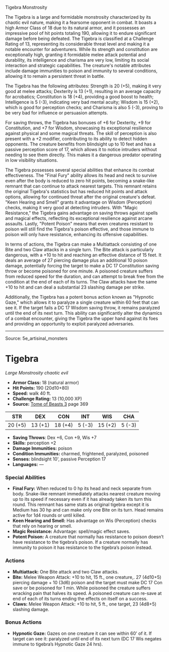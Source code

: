 <MonsterName/>Tigebra</MonsterName>
<CreatureType/>Monstrosity</CreatureType>

<summary>The Tigebra is a large and formidable monstrosity characterized by its chaotic evil nature, making it a fearsome opponent in combat. It boasts a high Armor Class of 18 due to its natural armor, and it possesses an impressive pool of hit points totaling 190, allowing it to endure significant damage before being defeated. The Tigebra is classified at a Challenge Rating of 13, representing its considerable threat level and making it a notable encounter for adventurers. While its strength and constitution are exceptionally high, granting it formidable melee attack potential and durability, its intelligence and charisma are very low, limiting its social interaction and strategic capabilities. The creature's notable attributes include damage immunities to poison and immunity to several conditions, allowing it to remain a persistent threat in battle.</summary>

<detail>

The Tigebra has the following attributes: Strength is 20 (+5), making it very good at melee attacks; Dexterity is 13 (+1), resulting in an average capacity for acrobatics; Constitution is 18 (+4), providing a good boost to health; Intelligence is 5 (-3), indicating very bad mental acuity; Wisdom is 15 (+2), which is good for perception checks; and Charisma is also 5 (-3), proving to be very bad for influence or persuasion attempts.

For saving throws, the Tigebra has bonuses of +6 for Dexterity, +9 for Constitution, and +7 for Wisdom, showcasing its exceptional resilience against physical and some magical threats. The skill of perception is also present with a +2 modifier, contributing to its ability to detect hidden opponents. The creature benefits from blindsight up to 10 feet and has a passive perception score of 17, which allows it to notice intruders without needing to see them directly. This makes it a dangerous predator operating in low visibility situations.

The Tigebra possesses several special abilities that enhance its combat effectiveness. The "Final Fury" ability allows its head and neck to survive even after the body is reduced to zero hit points, becoming a snake-like remnant that can continue to attack nearest targets. This remnant retains the original Tigebra's statistics but has reduced hit points and attack options, allowing for continued threat after the original creature's defeat. "Keen Hearing and Smell" grants it advantage on Wisdom (Perception) checks, making it very good at detecting intruders. With "Magic Resistance," the Tigebra gains advantage on saving throws against spells and magical effects, reflecting its exceptional resilience against arcane assaults. Lastly, "Potent Poison" means that even creatures resistant to poison will still find the Tigebra's poison effective, and those immune to poison will only have resistance, enhancing its offensive capabilities.

In terms of actions, the Tigebra can make a Multiattack consisting of one Bite and two Claw attacks in a single turn. The Bite attack is particularly dangerous, with a +10 to hit and reaching an effective distance of 15 feet. It deals an average of 27 piercing damage plus an additional 10 poison damage, potentially forcing the target to make a DC 17 Constitution saving throw or become poisoned for one minute. A poisoned creature suffers from reduced speed for the duration, and can attempt to break free from the condition at the end of each of its turns. The Claw attacks have the same +10 to hit and can deal a substantial 23 slashing damage per strike.

Additionally, the Tigebra has a potent bonus action known as "Hypnotic Gaze," which allows it to paralyze a single creature within 60 feet that can see it. If the target fails a DC 17 Wisdom saving throw, it remains paralyzed until the end of its next turn. This ability can significantly alter the dynamics of a combat encounter, giving the Tigebra the upper hand against its foes and providing an opportunity to exploit paralyzed adversaries.</detail>



---

Source: 5e_artisinal_monsters

# Tigebra

*Large* *Monstrosity* *chaotic evil*

- **Armor Class:** 18 (natural armor)
- **Hit Points:** 190 (20d10+80)
- **Speed:** walk 40 ft.
- **Challenge Rating:** 13 (10,000 XP)
- **Source:** [Tome of Beasts 3](https://koboldpress.com/kpstore/product/tome-of-beasts-3-for-5th-edition/) page 369

| STR | DEX | CON | INT | WIS | CHA |
| --- | --- | --- | --- | --- | --- |
| 20 (+5) | 13 (+1) | 18 (+4) | 5 (-3) | 15 (+2) | 5 (-3) |

- **Saving Throws**: Dex +6, Con +9, Wis +7
- **Skills:** perception +2
- **Damage Immunities:** poison
- **Condition Immunities:** charmed, frightened, paralyzed, poisoned
- **Senses:** blindsight 10', passive Perception 17
- **Languages:** —

### Special Abilities

- **Final Fury:** When reduced to 0 hp its head and neck separate from body. Snake-like remnant immediately attacks nearest creature moving up to its speed if necessary even if it has already taken its turn this round. This remnant has same stats as original tigebra except it is Medium has 30 hp and can make only one Bite on its turn. Head remains active for 1d4 rounds or until killed.
- **Keen Hearing and Smell:** Has advantage on Wis (Perception) checks that rely on hearing or smell.
- **Magic Resistance:** Advantage: spell/magic effect saves.
- **Potent Poison:** A creature that normally has resistance to poison doesn’t have resistance to the tigebra’s poison. If a creature normally has immunity to poison it has resistance to the tigebra’s poison instead.

### Actions

- **Multiattack:** One Bite attack and two Claw attacks.
- **Bite:** Melee Weapon Attack: +10 to hit, 15 ft., one creature,. 27 (4d10+5) piercing damage + 10 (3d6) poison and the target must make DC 17 Con save or be poisoned for 1 min. While poisoned the creature suffers wracking pain that halves its speed. A poisoned creature can re-save at end of each of its turns ending the effects on itself on a success.
- **Claws:** Melee Weapon Attack: +10 to hit, 5 ft., one target, 23 (4d8+5) slashing damage.

### Bonus Actions

- **Hypnotic Gaze:** Gazes on one creature it can see within 60' of it. If target can see it: paralyzed until end of its next turn (DC 17 Wis negates immune to tigebra’s Hypnotic Gaze 24 hrs).




